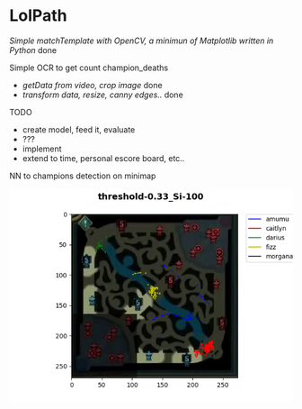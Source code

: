 # LolPath
_Simple matchTemplate with OpenCV, a minimun of Matplotlib written in Python_ done


Simple OCR to get count champion_deaths

- _getData from video, crop image_ done
- _transform data, resize, canny edges.._ done

TODO
- create model, feed it, evaluate
- ???
- implement
- extend to time, personal escore board, etc..

NN to champions detection on minimap

<img src="/out/2 (1).png">

